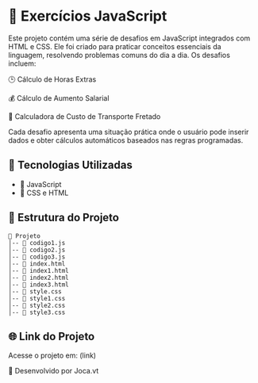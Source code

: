 # 📌 Exercícios JavaScript

Este projeto contém uma série de desafios em JavaScript integrados com HTML e CSS. Ele foi criado para praticar conceitos essenciais da linguagem, resolvendo problemas comuns do dia a dia. Os desafios incluem:

🕒 Cálculo de Horas Extras

💰 Cálculo de Aumento Salarial

🚛 Calculadora de Custo de Transporte Fretado

Cada desafio apresenta uma situação prática onde o usuário pode inserir dados e obter cálculos automáticos baseados nas regras programadas.

## 🚀 Tecnologias Utilizadas

- 🔹 JavaScript
- 🔹 CSS e HTML

## 📂 Estrutura do Projeto

```
📁 Projeto
│-- 📜 codigo1.js
│-- 📜 codigo2.js
│-- 📜 codigo3.js
│-- 📜 index.html
│-- 📜 index1.html
│-- 📜 index2.html
│-- 📜 index3.html
│-- 📜 style.css
│-- 📜 style1.css
│-- 📜 style2.css
│-- 📜 style3.css
```
  
## 🌐 Link do Projeto

Acesse o projeto em: (link)


📌 Desenvolvido por Joca.vt

